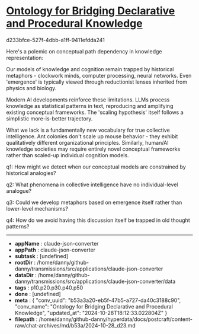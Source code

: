 # [Ontology for Bridging Declarative and Procedural Knowledge](https://claude.ai/chat/b53a3a20-eb5f-47b5-a727-da40c3188c90)

d233bfce-527f-4dbb-a1ff-9411efdda241

 Here's a polemic on conceptual path dependency in knowledge representation:

Our models of knowledge and cognition remain trapped by historical metaphors - clockwork minds, computer processing, neural networks. Even 'emergence' is typically viewed through reductionist lenses inherited from physics and biology.

Modern AI developments reinforce these limitations. LLMs process knowledge as statistical patterns in text, reproducing and amplifying existing conceptual frameworks. The 'scaling hypothesis' itself follows a simplistic more-is-better trajectory.

What we lack is a fundamentally new vocabulary for true collective intelligence. Ant colonies don't scale up mouse behavior - they exhibit qualitatively different organizational principles. Similarly, human/AI knowledge societies may require entirely novel conceptual frameworks rather than scaled-up individual cognition models.

q1: How might we detect when our conceptual models are constrained by historical analogies?

q2: What phenomena in collective intelligence have no individual-level analogue?

q3: Could we develop metaphors based on emergence itself rather than lower-level mechanisms?

q4: How do we avoid having this discussion itself be trapped in old thought patterns?

---

* **appName** : claude-json-converter
* **appPath** : claude-json-converter
* **subtask** : [undefined]
* **rootDir** : /home/danny/github-danny/transmissions/src/applications/claude-json-converter
* **dataDir** : /home/danny/github-danny/transmissions/src/applications/claude-json-converter/data
* **tags** : p10.p20.p30.p40.p50
* **done** : [undefined]
* **meta** : {
  "conv_uuid": "b53a3a20-eb5f-47b5-a727-da40c3188c90",
  "conv_name": "Ontology for Bridging Declarative and Procedural Knowledge",
  "updated_at": "2024-10-28T18:12:33.022804Z"
}
* **filepath** : /home/danny/github-danny/hyperdata/docs/postcraft/content-raw/chat-archives/md/b53a/2024-10-28_d23.md